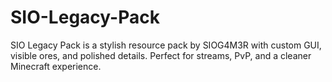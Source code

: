 # SIO-Legacy-Pack
SIO Legacy Pack is a stylish resource pack by SIOG4M3R with custom GUI, visible ores, and polished details. Perfect for streams, PvP, and a cleaner Minecraft experience.
